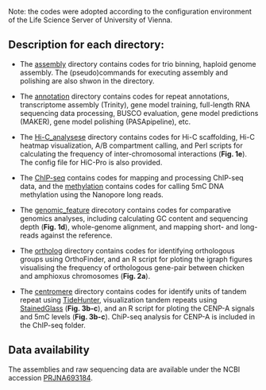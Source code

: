 Note: the codes were adopted according to the configuration environment of the Life Science Server of University of Vienna.

## Description for each directory:
- The [assembly] directory contains codes for trio binning, haploid genome assembly. The (pseudo)commands for executing assembly and polishing are also shwon in the directory.

- The [annotation] directory contains codes for repeat annotations, transcriptome assembly (Trinity), gene model training, full-length RNA sequencing data processing, BUSCO evaluation, gene model predictions (MAKER), gene model polishing (PASApipeline), etc. 

- The [Hi-C_analysese] directory contains codes for Hi-C scaffolding, Hi-C heatmap visualization, A/B compartment calling, and Perl scripts for calculating the frequency of inter-chromosomal interactions (**Fig. 1e**). The config file for HiC-Pro is also provided.

- The [ChIP-seq] contains codes for mapping and processing ChIP-seq data, and the [methylation] contains codes for calling 5mC DNA methylation using the Nanopore long reads. 

- The [genomic_feature] direcotory contains codes for comparative genomics analyses, including calculating GC content and sequencing depth (**Fig. 1d**), whole-genome alignment, and mapping short- and long-reads against the reference.

- The [ortholog] directory contains codes for identifying orthologous groups using OrthoFinder, and an R script for ploting the igraph figures visualising the frequency of orthologous gene-pair between chicken and amphioxus chromosomes (**Fig. 2a**).

- The [centromere] directory contains codes for identify units of tandem repeat using [TideHunter], visualization tandem repeats using [StainedGlass] (**Fig. 3b-c**), and an R script for ploting the CENP-A signals and 5mC levels (**Fig. 3b-c**). ChiP-seq analysis for CENP-A is included in the ChIP-seq folder.

## Data availability
The assemblies and raw sequencing data are available under the NCBI accession [PRJNA693184].




[assembly]: https://github.com/lurebgi/chicken-T2T/tree/main/assembly
[annotation]: https://github.com/lurebgi/chicken-T2T/tree/main/annotation
[Hi-C_analysese]: https://github.com/lurebgi/chicken-T2T/tree/main/Hi-C_analysese
[ChIP-seq]: https://github.com/lurebgi/chicken-T2T/tree/main/ChIP-seq
[methylation]: https://github.com/lurebgi/chicken-T2T/tree/main/methylation
[genomic_feature]: https://github.com/lurebgi/chicken-T2T/tree/main/genomic_feature
[ortholog]: https://github.com/lurebgi/chicken-T2T/tree/main/ortholog
[centromere]: https://github.com/lurebgi/chicken-T2T/tree/main/centromere
[TideHunter]: https://github.com/Xinglab/TideHunter
[StainedGlass]: https://github.com/mrvollger/StainedGlass
[PRJNA693184]: https://www.ncbi.nlm.nih.gov/bioproject/?term=PRJNA693184

